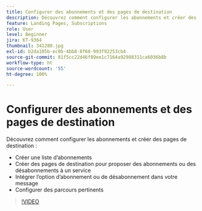```yaml
---
title: Configurer des abonnements et des pages de destination
description: Découvrez comment configurer les abonnements et créer des pages de destination.
feature: Landing Pages, Subscriptions
role: User
level: Beginner
jira: KT-9364
thumbnail: 341280.jpg
exl-id: b2da105b-ec0b-4bb8-8f68-993f92253cb4
source-git-commit: 81f5cc22d46f89ee1c7164a92988311ca6036b8b
workflow-type: ht
source-wordcount: '55'
ht-degree: 100%

---
```


# Configurer des abonnements et des pages de destination

Découvrez comment configurer les abonnements et créer des pages de destination :

* Créer une liste dʼabonnements
* Créer des pages de destination pour proposer des abonnements ou des désabonnements à un service
* Intégrer lʼoption dʼabonnement ou de désabonnement dans votre message
* Configurer des parcours pertinents

>[!VIDEO](https://video.tv.adobe.com/v/341280?quality=12&learn=on)
